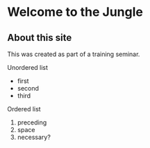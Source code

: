 # Welcome to the Jungle

## About this site

This was created as part of a training seminar.

Unordered list
* first
* second
* third

Ordered list
1. preceding
1. space
1. necessary?
